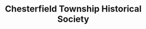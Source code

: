 ---
layout: repo
title: "Chesterfield Township Historical Society"
id: 12410
permalink: repos/12410/
---